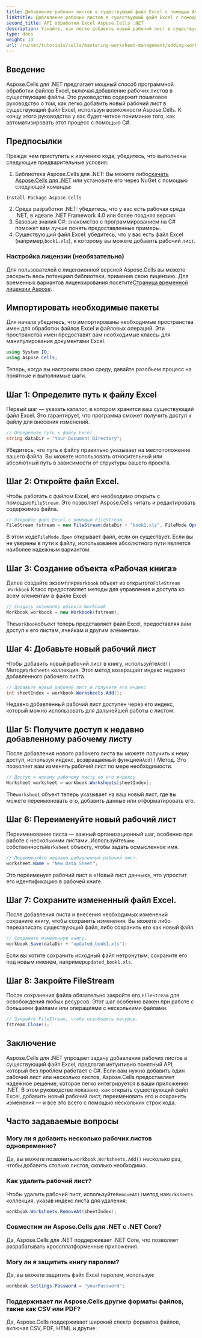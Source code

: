 ```yaml
---
title: Добавление рабочих листов в существующий файл Excel с помощью Aspose.Cells
linktitle: Добавление рабочих листов в существующий файл Excel с помощью Aspose.Cells
second_title: API обработки Excel Aspose.Cells .NET
description: Узнайте, как легко добавить новый рабочий лист в существующий файл Excel в .NET с помощью Aspose.Cells. Это пошаговое руководство охватывает все, от настройки среды до сохранения измененного файла Excel.
type: docs
weight: 13
url: /ru/net/tutorials/cells/mastering-worksheet-management/adding-worksheets-to-existing-excel-file/
---
```

## Введение

Aspose.Cells для .NET предлагает мощный способ программной обработки файлов Excel, включая добавление рабочих листов в существующие файлы. Это руководство содержит пошаговое руководство о том, как легко добавить новый рабочий лист в существующий файл Excel, используя возможности Aspose.Cells. К концу этого руководства у вас будет четкое понимание того, как автоматизировать этот процесс с помощью C#.

## Предпосылки

Прежде чем приступить к изучению кода, убедитесь, что выполнены следующие предварительные условия:

1.  Библиотека Aspose.Cells для .NET: Вы можете либо[скачать Aspose.Cells для .NET](https://releases.aspose.com/cells/net/) или установите его через NuGet с помощью следующей команды:
   ```bash
   Install-Package Aspose.Cells
   ```
2. Среда разработки .NET: убедитесь, что у вас есть рабочая среда .NET, в идеале .NET Framework 4.0 или более поздняя версия.
3. Базовые знания C#: знакомство с программированием на C# поможет вам лучше понять предоставленные примеры.
4.  Существующий файл Excel: убедитесь, что у вас есть файл Excel (например,`book1.xls`), к которому вы можете добавить рабочий лист.

### Настройка лицензии (необязательно)

 Для пользователей с лицензионной версией Aspose.Cells вы можете раскрыть весь потенциал библиотеки, применив свою лицензию. Для временных вариантов лицензирования посетите[Страница временной лицензии Aspose](https://purchase.aspose.com/temporary-license/).

## Импортировать необходимые пакеты

Для начала убедитесь, что импортированы необходимые пространства имен для обработки файлов Excel и файловых операций. Эти пространства имен предоставят вам необходимые классы для манипулирования документами Excel.

```csharp
using System.IO;
using Aspose.Cells;
```

Теперь, когда вы настроили свою среду, давайте разобьем процесс на понятные и выполнимые шаги.

## Шаг 1: Определите путь к файлу Excel

Первый шаг — указать каталог, в котором хранится ваш существующий файл Excel. Это гарантирует, что программа сможет получить доступ к файлу для внесения изменений.

```csharp
// Определите путь к файлу Excel
string dataDir = "Your Document Directory";
```

Убедитесь, что путь к файлу правильно указывает на местоположение вашего файла. Вы можете использовать относительный или абсолютный путь в зависимости от структуры вашего проекта.

## Шаг 2: Откройте файл Excel.

 Чтобы работать с файлом Excel, его необходимо открыть с помощью`FileStream`. Это позволяет Aspose.Cells читать и редактировать содержимое файла.

```csharp
// Откройте файл Excel с помощью FileStream
FileStream fstream = new FileStream(dataDir + "book1.xls", FileMode.Open);
```

 В этом коде`FileMode.Open` открывает файл, если он существует. Если вы не уверены в пути к файлу, использование абсолютного пути является наиболее надежным вариантом.

## Шаг 3: Создание объекта «Рабочая книга»

 Далее создайте экземпляр`Workbook` объект из открытого`FileStream` .`Workbook` Класс предоставляет методы для управления и доступа ко всем элементам в файле Excel.

```csharp
// Создать экземпляр объекта Workbook
Workbook workbook = new Workbook(fstream);
```

 The`workbook`объект теперь представляет файл Excel, предоставляя вам доступ к его листам, ячейкам и другим элементам.

## Шаг 4: Добавьте новый рабочий лист

 Чтобы добавить новый рабочий лист в книгу, используйте`Add()` Метод`Worksheets` коллекция. Этот метод возвращает индекс недавно добавленного рабочего листа.

```csharp
// Добавьте новый рабочий лист и получите его индекс
int sheetIndex = workbook.Worksheets.Add();
```

Недавно добавленный рабочий лист доступен через его индекс, который можно использовать для дальнейшей работы с листом.

## Шаг 5: Получите доступ к недавно добавленному рабочему листу

 После добавления нового рабочего листа вы можете получить к нему доступ, используя индекс, возвращаемый функцией`Add()` Метод. Это позволяет вам изменять рабочий лист по мере необходимости.

```csharp
// Доступ к новому рабочему листу по его индексу
Worksheet worksheet = workbook.Worksheets[sheetIndex];
```

 The`worksheet` объект теперь указывает на ваш новый лист, где вы можете переименовать его, добавить данные или отформатировать его.

## Шаг 6: Переименуйте новый рабочий лист

 Переименование листа — важный организационный шаг, особенно при работе с несколькими листами. Используйте`Name` собственность`Worksheet` объекту, чтобы задать осмысленное имя.

```csharp
// Переименуйте недавно добавленный рабочий лист.
worksheet.Name = "New Data Sheet";
```

Это переименует рабочий лист в «Новый лист данных», что упростит его идентификацию в рабочей книге.

## Шаг 7: Сохраните измененный файл Excel.

После добавления листа и внесения необходимых изменений сохраните книгу, чтобы сохранить изменения. Вы можете либо перезаписать существующий файл, либо сохранить его как новый файл.

```csharp
// Сохраните измененную книгу.
workbook.Save(dataDir + "updated_book1.xls");
```

 Если вы хотите сохранить исходный файл нетронутым, сохраните его под новым именем, например`updated_book1.xls`.

## Шаг 8: Закройте FileStream

 После сохранения файла обязательно закройте его.`FileStream` для освобождения любых ресурсов. Этот шаг особенно важен при работе с большими файлами или операциями с несколькими файлами.

```csharp
// Закройте FileStream, чтобы освободить ресурсы.
fstream.Close();
```

## Заключение

Aspose.Cells для .NET упрощает задачу добавления рабочих листов в существующий файл Excel, предлагая интуитивно понятный API, который без проблем работает с C#. Если вам нужно добавить один рабочий лист или несколько листов, Aspose.Cells предоставляет надежное решение, которое легко интегрируется в ваши приложения .NET. В этом руководстве показано, как открыть существующий файл Excel, добавить новый рабочий лист, переименовать его и сохранить изменения — и все это всего с помощью нескольких строк кода.

## Часто задаваемые вопросы

### Могу ли я добавить несколько рабочих листов одновременно?

 Да, вы можете позвонить.`workbook.Worksheets.Add()` несколько раз, чтобы добавить столько листов, сколько необходимо.

### Как удалить рабочий лист?

 Чтобы удалить рабочий лист, используйте`RemoveAt()`метод на`Worksheets` коллекция, указав индекс листа для удаления:
```csharp
workbook.Worksheets.RemoveAt(sheetIndex);
```

### Совместим ли Aspose.Cells для .NET с .NET Core?

Да, Aspose.Cells для .NET поддерживает .NET Core, что позволяет разрабатывать кроссплатформенные приложения.

### Могу ли я защитить книгу паролем?

Да, вы можете защитить файл Excel паролем, используя:
```csharp
workbook.Settings.Password = "yourPassword";
```

### Поддерживает ли Aspose.Cells другие форматы файлов, такие как CSV или PDF?
Да, Aspose.Cells поддерживает широкий спектр форматов файлов, включая CSV, PDF, HTML и другие.